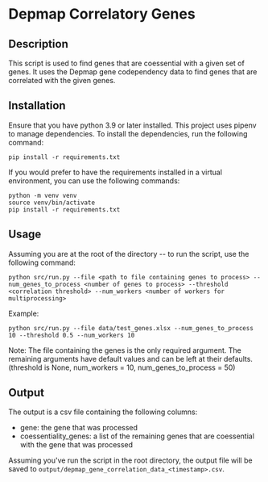 <h1>Depmap Correlatory Genes</h1>


<h2>Description</h2>
This script is used to find genes that are coessential with a given set of genes. It uses the Depmap gene codependency data to find genes that are correlated with the given genes.


<h2>Installation</h2>

Ensure that you have python 3.9 or later installed. This project uses pipenv to manage dependencies. To install the dependencies, run the following command:

```
pip install -r requirements.txt
```

If you would prefer to have the requirements installed in a virtual environment, you can use the following commands:

```
python -m venv venv
source venv/bin/activate
pip install -r requirements.txt
```

<h2>Usage</h2>

Assuming you are at the root of the directory -- to run the script, use the following command:

```
python src/run.py --file <path to file containing genes to process> --num_genes_to_process <number of genes to process> --threshold <correlation threshold> --num_workers <number of workers for multiprocessing>
```

Example:

```
python src/run.py --file data/test_genes.xlsx --num_genes_to_process 10 --threshold 0.5 --num_workers 10
```


Note: The file containing the genes is the only required argument. The remaining arguments have default values and can be left at their defaults. (threshold is None, num_workers = 10, num_genes_to_process = 50)


<h2>Output</h2>
The output is a csv file containing the following columns:

- gene: the gene that was processed
- coessentiality_genes: a list of the remaining genes that are coessential with the gene that was processed

Assuming you've run the script in the root directory, the output file will be saved to ```output/depmap_gene_correlation_data_<timestamp>.csv```.